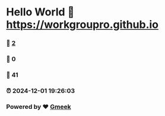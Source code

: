 # Hello World  :link: https://workgroupro.github.io 
### :page_facing_up: [2](https://workgroupro.github.io/tag.html) 
### :speech_balloon: 0 
### :hibiscus: 41 
### :alarm_clock: 2024-12-01 19:26:03 
### Powered by :heart: [Gmeek](https://github.com/Meekdai/Gmeek)
